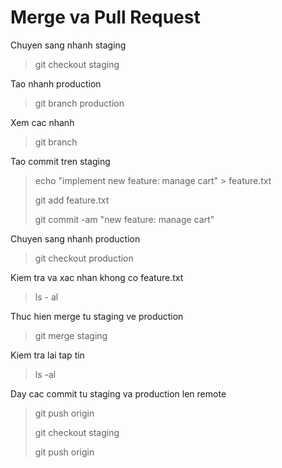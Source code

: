 # Merge va Pull Request
>
Chuyen sang nhanh staging
> git checkout staging
>
Tao nhanh production
> git branch production
>
Xem cac nhanh
> git branch
>
Tao commit tren staging
> echo "implement new feature: manage cart" > feature.txt
>
> git add feature.txt
>
> git commit -am "new feature: manage cart"
>
Chuyen sang nhanh production
> git checkout production
>
Kiem tra va xac nhan khong co feature.txt
> ls - al
>
Thuc hien merge tu staging ve production
> git merge staging
>
Kiem tra lai tap tin
> ls -al
>
Day cac commit tu staging va production len remote
> git push origin
>
> git checkout staging
>
> git push origin

